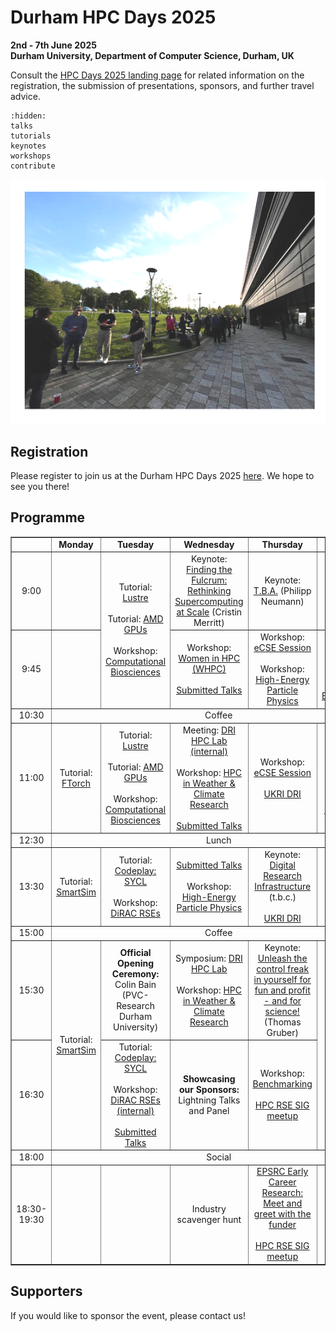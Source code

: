 # Durham HPC Days 2025
**2nd - 7th June 2025**\
**Durham University, Department of Computer Science, Durham, UK**

Consult the [HPC Days 2025 landing page](https://www.durham.ac.uk/research/institutes-and-centres/data-science/events-/durham---hpc-days/) for related information on the registration, the submission of presentations, sponsors, and further travel advice.

```{toctree}
:hidden:
talks
tutorials
keynotes
workshops
contribute
```

![HPCDays](../images/HPC-days-pic.png)

## Registration 
Please register to join us at the Durham HPC Days 2025 [here](https://pay.durham.ac.uk/event-durham/durham-hpc-days-2025). We hope to see you there! 

## Programme

<!-- <table border="1" cellspacing="0" cellpadding="5"> -->
<table border="1" style="width: 100%; text-align: center;">
<tr>
  <td></td>
  <td><b>Monday </b></td>
  <td><b>Tuesday </b></td>
  <td><b>Wednesday </b></td>
  <td><b>Thursday </b></td>
  <td><b>Friday </b></td>
  <td><b>Saturday </b></td>
</tr>
<tr>
  <td> 9:00 </td>
  <td> </td>
  <td rowspan="2"> Tutorial: <a href="tutorials.html#lustre">Lustre</a> <br /><br />  Tutorial: <a href="tutorials.html#amd">AMD GPUs</a> <br /><br /> Workshop: <a href="workshops.html#biosciences">Computational Biosciences</a></td>
  <td> Keynote: <a href="keynotes.html#Merritt">Finding the Fulcrum: Rethinking Supercomputing at Scale</a> (Cristin Merritt)</td>
  <td> Keynote: <a href="keynotes.html#Neumann">T.B.A.</a> (Philipp Neumann) </td>
  <td> Keynote: <a href="keynotes.html#Clough">T.B.A.</a> (Katy Clough) </td>
  <td rowspan=13> Social </td>
</tr>
<tr>
  <td> 9:45 </td>
  <td>  </td>
  <td> Workshop: <a href="workshops.html#WHPC">Women in HPC (WHPC) </a> <br /><br /> <a href="https://durham.readthedocs.io/en/latest/hpcdays/talks.html#wednesday-4-june-2025-0945-to-1030">Submitted Talks</a> </td>
  <td> Workshop: <a href="workshops.html#eCSE">eCSE Session</a><br/><br/>Workshop: <a href="workshops.html#particle-2">High-Energy Particle Physics</a> </td>
  <td> Workshop: <a href="workshops.html#NumericalRelativity">Numerical Relativity</a><br/><br/>
       Workshop: <a href="workshops.html#Benchmarking-2">Benchmarking</a> </td>
</tr> 
<tr>
  <td> 10:30 </td>
  <td colspan="5" align="center">Coffee</td>
</tr>
<tr>
  <td> 11:00 </td>
  <td> Tutorial: <a href="tutorials.html#ftorch">FTorch</a> </td>
  <td> Tutorial: <a href="tutorials.html#lustre">Lustre</a> <br /> <br /> Tutorial: <a href="tutorials.html#amd">AMD GPUs</a><br /><br /> Workshop: <a href="workshops.html#biosciences">Computational Biosciences</a> </td>
  <td> Meeting: <a href="dri.html">DRI HPC Lab (internal)</a><br/><br /> Workshop: <a href="workshops.html#Weather">HPC in Weather & Climate Research</a> <br/><br/> <a href="https://durham.readthedocs.io/en/latest/hpcdays/talks.html#wednesday-4-june-2025-1100-to-1230">Submitted Talks</a></td>
  <td> Workshop: <a href="workshops.html#eCSE">eCSE Session</a> <br/><br/><a href="dri.html">UKRI DRI</a> </td>
  <td> Workshop: <a href="workshops.html#NumericalRelativity">Numerical Relativity</a> <br/><br/>Workshop: <a href="workshops.html#WHPC">Women in HPC (WHPC) </a> </td>
</tr> 
<tr>
  <td> 12:30 </td>
  <td colspan="5" align="center">Lunch</td>
</tr>
<tr>
  <td> 13:30 </td>
  <td> Tutorial: <a href="tutorials.html#SmartSim">SmartSim</a> </td>
  <td> Tutorial: <a href="tutorials.html#SYCL">Codeplay: SYCL</a> <br /> <br /> Workshop: <a href="workshops.html#DiRAC-RSEs"> DiRAC RSEs </a> </td>
  <td> <a href="https://durham.readthedocs.io/en/latest/hpcdays/talks.html#wednesday-4-june-2025-1330-to-1500">Submitted Talks</a> <br /><br /> Workshop: <a href="workshops.html#particle">High-Energy Particle Physics</a> </td>
  <td> Keynote: <a href="dri.html">Digital Research Infrastructure</a> <br /> (t.b.c.) <br /><br /> <a href="dri.html">UKRI DRI</a></td>
  <td> Workshop: <a href="workshops.html#CoSeC">CoSeC</a> <br/><br/>Workshop: <a href="workshops.html#particle-3">Particle physics</a> </td>
</tr> 
<tr>
  <td> 15:00 </td>
  <td colspan="5" align="center">Coffee</td>
</tr>
<tr>
  <td> 15:30 </td>
  <td rowspan="2"> Tutorial: <a href="tutorials#SmartSim">SmartSim</a> </td>
  <td> <b>Official Opening Ceremony:</b> <br /> Colin Bain (PVC-Research Durham University) </td>
  <td> Symposium: <a href="dri.html">DRI HPC Lab</a><br/><br /> Workshop: <a href="workshops.html#Weather">HPC in Weather & Climate Research</a> </td>
  <td> Keynote: <a href="keynotes.html#Gruber">Unleash the control freak in yourself for fun and profit - and for science!</a> (Thomas Gruber) </td>
  <td rowspan="2"> UKRI panel with CoSeC </td>
</tr>
<tr>
  <td> 16:30 </td>
  <td> Tutorial: <a href="tutorials.html#SYCL">Codeplay: SYCL</a> <br /><br />  Workshop: <a href="workshops.html#DiRAC-RSEs">DiRAC RSEs (internal)</a> <br/><br/><a href="https://durham.readthedocs.io/en/latest/hpcdays/talks.html#tuesday-3-june-2025-1630-to-1650">Submitted Talks</a></td>
  <td> <b>Showcasing our Sponsors:</b> Lightning Talks and Panel</td>
  <td>Workshop: <a href="workshops.html#Bencharking">Benchmarking</a><br /><br /><a href="workshops.html#hpc-rse-sig-meet-up-1630-1800">HPC RSE SIG meetup</a></td>
</tr>
<tr>
  <td> 18:00 </td>
  <td colspan="5" align="center">Social</td>
</tr>
<tr>
  <td>18:30-19:30</td>
  <td />
  <td />
  <td>Industry scavenger hunt</td>
  <td><a href="talk.html#meetandgreet">EPSRC Early Career Research: Meet and greet with the funder</a><br /><br /><a href="workshops.html#hpc-rse-sig-meet-up-1630-1800">HPC RSE SIG meetup</a> </td>
</tr>
</table>


## Supporters

If you would like to sponsor the event, please contact us!

